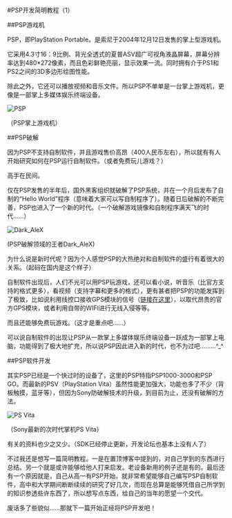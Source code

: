 #PSP开发简明教程（1）

##PSP游戏机

PSP，即PlayStation Portable。是索尼于2004年12月12日发售的掌上型游戏机。

它采用4.3寸16：9比例、背光全透式的夏普ASV超广可视角液晶屏幕，屏幕分辨率达到480*272像素，而且色彩鲜艳亮丽，显示效果一流。同时拥有介于PS1和PS2之间的3D多边形绘图性能。

除此之外，它还可以播放视频和音乐文件。所以PSP不单单是一台掌上游戏机，更像是一部掌上多媒体娱乐终端设备。

![PSP][1]

（PSP掌上游戏机）

##PSP破解

因为PSP不支持自制软件，并且游戏售价高昂（400人民币左右），所以就有有人开始研究如何在PSP运行自制软件。（或者免费玩儿游戏？）

高手在民间。

仅在PSP发售的半年后，国外黑客组织就破解了PSP系统，并在一个月后发布了自制的“Hello World”程序（意味着大家可以写自制程序了）。随着日后破解的不断完善，PSP也进入了一个新的时代。（一个破解游戏镜像和自制程序满天飞的时代……）

![Dark_AleX][2]

(PSP破解领域的王者Dark_AleX)

为什么说是新时代呢？因为个人感觉PSP的大热绝对和自制软件的盛行有着很大的关系。（起码在国内是这个样子）

自制软件出现后，人们不光可以用PSP玩游戏，还可以看小说，听音乐（比官方支持的格式更多），看视频（支持字幕和更多的格式），更有甚者把PSP的功能发挥到了极致，比如说利用线控口接收GPS模块的信号（[链接在这里][3]），以取代昂贵的官方GPS模块，或者利用自带的WIFI进行无线入侵等等。

而且还能够免费玩游戏。（这才是重点吧……）

可以说自制软件的出现让PSP从一款掌上多媒体娱乐终端设备一跃成为一部掌上电脑，功能得到了极大地扩充，所以说PSP因此进入新的时代，也不为过吧………^_^

##PSP软件开发

其实PSP已经是一个快过时的设备了，这里的PSP特指PSP1000-3000和PSP GO。而最新的PSV（PlayStation Vita）虽然性能更加强大，功能也多了不少（背板触摸，蓝牙等），但因为Sony防破解技术的升级，到目前为止，还没有破解的方法。

![PS Vita][4]

（Sony最新的次时代掌机PS Vita）

有关的资料也少之又少。（SDK已经停止更新，开发论坛也基本上没有人了）

不过我还是想写一篇简明教程。一是在置顶博客中提到的，对自己学到的东西进行总结。另一个就是或许能够给他人打来启发。老设备新用的例子还是有的。最后还有一个原因就是，自己从高一有PSP开始，就非常希望能够自己编写PSP自制软件，高中和大学期间断断续续的研究了好几次，而现在总算是能够凭借自己所学到的知识参透些许东西了，所以想写点东西，给自己的当年的愿望一个交代。

废话多了些貌似……那就下一篇开始正经将PSP开发吧！



[1]:https://raw.githubusercontent.com/flymaxty/OSChina_Blog/master/PSP%E5%BC%80%E5%8F%91%E7%AE%80%E6%98%8E%E6%95%99%E7%A8%8B%EF%BC%881%EF%BC%89/image/01.jpg
[2]:https://raw.githubusercontent.com/flymaxty/OSChina_Blog/master/PSP%E5%BC%80%E5%8F%91%E7%AE%80%E6%98%8E%E6%95%99%E7%A8%8B%EF%BC%881%EF%BC%89/image/02.jpg
[3]:http://www.cnetnews.com.cn/2008/0611/920398.shtml
[4]:https://raw.githubusercontent.com/flymaxty/OSChina_Blog/master/PSP%E5%BC%80%E5%8F%91%E7%AE%80%E6%98%8E%E6%95%99%E7%A8%8B%EF%BC%881%EF%BC%89/image/04.jpg